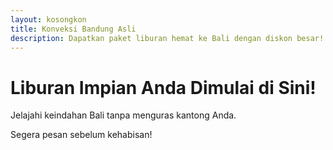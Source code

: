 ```yaml
---
layout: kosongkon
title: Konveksi Bandung Asli
description: Dapatkan paket liburan hemat ke Bali dengan diskon besar!
---
```


# Liburan Impian Anda Dimulai di Sini!

<p>Jelajahi keindahan Bali tanpa menguras kantong Anda.</p>



<p>Segera pesan sebelum kehabisan!</p>
